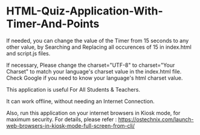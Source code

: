 # HTML-Quiz-Application-With-Timer-And-Points

If needed, you can change the value of the Timer from 15 seconds to any other value, by Searching and Replacing all occurences of 15 in index.html and script.js files.

If necessary, Please change the charset="UTF-8" to charset="Your Charset" to match your language's charset value in the index.html file. Check Google if you need to know your language's html charset value.

This application is useful For All Students & Teachers.

It can work offline, without needing an Internet Connection.

Also, run this application on your internet browsers in Kiosk mode, for maximum security. For details, please refer : https://ostechnix.com/launch-web-browsers-in-kiosk-mode-full-screen-from-cli/
